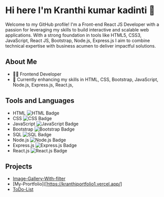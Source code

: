 # Hi here I'm Kranthi kumar kadinti 👋

Welcome to my GitHub profile! I'm a Front-end  React JS Developer with a passion for leveraging my skills to build interactive and scalable web applications. With a strong foundation in tools like HTML5, CSS3, JavaScript, React JS, Bootstrap, Node.js, Express.js  I aim to combine technical expertise with business acumen to deliver impactful solutions.

## About Me
- 🧑‍💻 Frontend Developer
- 🚀 Currently enhancing my skills in HTML, CSS, Bootstrap, JavaScript, Node.js, Express.js, React.js, 

## Tools and Languages
- HTML ![HTML Badge](https://img.shields.io/badge/-HTML-F26529?style=flat&logo=html5&logoColor=white)
- CSS ![CSS Badge](https://img.shields.io/badge/-CSS-29A8DF?style=flat&logo=css3&logoColor=white)
- JavaScript ![JavaScript Badge](https://img.shields.io/badge/-JavaScript-F7DF1E?style=flat&logo=javascript&logoColor=black)
- Bootstrap ![Bootstrap Badge](https://img.shields.io/badge/-Bootstrap-563D7C?style=flat&logo=bootstrap&logoColor=white)
- SQL ![SQL Badge](https://img.shields.io/badge/-SQL-006AB6?style=flat&logo=sqlite&logoColor=white)
- Node.js ![Node.js Badge](https://img.shields.io/badge/-Node.js-339933?style=flat&logo=nodedotjs&logoColor=white)
- Express.js ![Express.js Badge](https://img.shields.io/badge/-Express.js-000000?style=flat&logo=express&logoColor=white)
- React.js ![React.js Badge](https://img.shields.io/badge/-React.js-61DAFB?style=flat&logo=react&logoColor=black)

## Projects
- [Image-Gallery-With-filter](https://klmamatha.github.io/Image-Gallery-With-filter/)
- [My-Prortfolio]([https://kranthiportfolio1.vercel.app/]
- [ToDo-List]([link-to-project3](https://to-do-list-back-rouge.vercel.app/))
